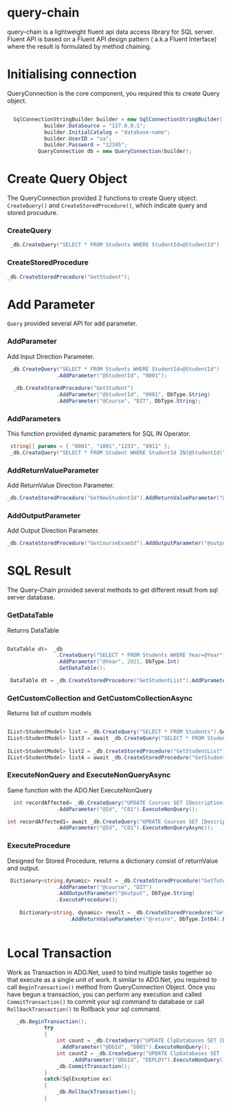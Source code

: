 # query-chain
query-chain is a lightweight fluent api data access library for SQL server. Fluent API is based on a Fluent API design pattern ( a.k.a Fluent Interface) where the result is formulated by method chaining.


# Initialising connection
QueryConnection is the core component, you required this to create Query object.
```csharp

  SqlConnectionStringBuilder builder = new SqlConnectionStringBuilder();
            builder.DataSource = "127.0.0.1";
            builder.InitialCatalog = "database-name";
            builder.UserID = "sa";
            builder.Password = "12345";
          QueryConnection db = new QueryConnection(builder);
```

# Create Query Object 
The QueryConnection provided 2 functions to create Query object. `CreateQuery()` and `CreateStoredProcedure()`, which indicate query and stored procudure.

### CreateQuery
```csharp
 _db.CreateQuery("SELECT * FROM Students WHERE StudentId=@StudentId")
```

### CreateStoredProcedure
```csharp
_db.CreateStoredProcedure("GetStudent");
```

# Add Parameter
`Query` provided several API for add parameter.
### AddParameter
Add Input Direction Parameter.
```csharp
 _db.CreateQuery("SELECT * FROM Students WHERE StudentId=@StudentId")
                .AddParameter("@StudentId", "0001");
                
  _db.CreateStoredProcedure("GetStudent")
                .AddParameter("@StudentId", "0001", DbType.String)
                .AddParameter("@Course", "DIT", DbType.String);

```

### AddParameters
This function provided dynamic parameters for SQL IN Operator.
```csharp
 string[] params = { "0001", "1001","1233", "8911" };
 _db.CreateQuery("SELECT * FROM Student WHERE StudentId IN(@StudentId)").AddParameters("StudentId", params, DbType.String);
```

### AddReturnValueParameter
Add ReturnValue Direction Parameter.
```csharp
_db.CreateStoredProcedure("GetNewStudentId").AddReturnValueParameter("@return", DbType.String)
```

### AddOutputParameter
Add Output Direction Parameter.
```csharp
_db.CreateStoredProcedure("GetCourseExamId").AddOutputParameter("@output", DbType.String)
```

# SQL Result
The Query-Chain provided several methods to get different result from sql server database.

### GetDataTable
Returns DataTable
```csharp

DataTable dt=  _db
                .CreateQuery("SELECT * FROM Students WHERE Year=@Year")
                .AddParameter("@Year", 2021, DbType.Int)
                .GetDataTable();  

 DataTable dt = _db.CreateStoredProcedure("GetStudentList").AddParameter("@Year", 2021).GetDataTable();
```


### GetCustomCollection and GetCustomCollectionAsync
Returns list of custom models
```csharp

IList<StudentModel> list = _db.CreateQuery("SELECT * FROM Students").GetCustomCollection<StudentModel>();
IList<StudentModel> list3 = await _db.CreateQuery("SELECT * FROM Students").GetCustomCollectionAsync<StudentModel>();
           
IList<StudentModel> list2 = _db.CreateStoredProcedure("GetStudentList").GetCustomCollection<StudentModel>();
IList<StudentModel> list4 = await _db.CreateStoredProcedure("GetStudentList").GetCustomCollectionAsync<StudentModel>();
```

### ExecuteNonQuery and ExecuteNonQueryAsync
Same function with the ADO.Net ExecuteNonQuery
```csharp
  int recordAffected= _db.CreateQuery("UPDATE Courses SET [Description]='Bachelor of Arts' WHERE Id=@Id")
                .AddParameter("@Id", "C01").ExecuteNonQuery();

int recordAffected1= await _db.CreateQuery("UPDATE Courses SET [Description]='Bachelor of Arts' WHERE Id=@Id")
                .AddParameter("@Id", "C01").ExecuteNonQueryAsync();
```
### ExecuteProcedure
Designed for Stored Procedure, returns a dictionary consist of returnValue and output.
```csharp
 Dictionary<string,dynamic> result = _db.CreateStoredProcedure("GetTutorialClass")
                .AddParameter("@course", "DIT")
                .AddOutputParameter("@output", DbType.String)
                .ExecuteProcedure();
                
    Dictionary<string, dynamic> result = _db.CreateStoredProcedure("GetRunningNumber")
                    .AddReturnValueParameter("@return", DbType.Int64).ExecuteProcedure();             
                
```


# Local Transaction
Work as Transaction in ADO.Net, used to bind multiple tasks together so that execute as a single unit of work. It similar to ADO.Net, you required to call `BeginTransaction()` method from QueryConnection Object. Once you have begun a transaction, you can perform any execution and called `CommitTransaction()` to commit your sql command to database or call `RollbackTransaction()` to Rollback your sql command. 
```csharp
   _db.BeginTransaction();
            try
            {
                int count = _db.CreateQuery("UPDATE ClpDatabases SET [Description]='DB01 -test' WHERE DbId=@DbId")
                 .AddParameter("@DbId", "DB01").ExecuteNonQuery();
                int count2 = _db.CreateQuery("UPDATE ClpDatabases SET [Description]='DB01 -test' WHERE DbId=@DbId")
                     .AddParameter("@DbId", "DEPLOY").ExecuteNonQuery();
                _db.CommitTransaction();
            }
            catch(SqlException ex)
            {
                _db.RollbackTransaction();
            }

```
